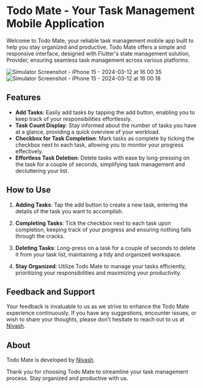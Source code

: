 # Todo Mate - Your Task Management Mobile Application

Welcome to Todo Mate, your reliable task management mobile app built to help you stay organized and productive. Todo Mate offers a simple and responsive interface, designed with Flutter's state management solution, Provider, ensuring seamless task management across various platforms.

![Simulator Screenshot - iPhone 15 - 2024-03-12 at 16 00 35](https://github.com/RNNivash/Todo-Mate/assets/90308206/25f9e8c4-edcb-43ff-8a67-a979a0523168)
![Simulator Screenshot - iPhone 15 - 2024-03-12 at 16 00 18](https://github.com/RNNivash/Todo-Mate/assets/90308206/9162c462-6d34-475d-a8f5-d667f0e21b9b)

## Features

- **Add Tasks**: Easily add tasks by tapping the add button, enabling you to keep track of your responsibilities effortlessly.
- **Task Count Display**: Stay informed about the number of tasks you have at a glance, providing a quick overview of your workload.
- **Checkbox for Task Completion**: Mark tasks as complete by ticking the checkbox next to each task, allowing you to monitor your progress effectively.
- **Effortless Task Deletion**: Delete tasks with ease by long-pressing on the task for a couple of seconds, simplifying task management and decluttering your list.

## How to Use

1. **Adding Tasks**: Tap the add button to create a new task, entering the details of the task you want to accomplish.

2. **Completing Tasks**: Tick the checkbox next to each task upon completion, keeping track of your progress and ensuring nothing falls through the cracks.

3. **Deleting Tasks**: Long-press on a task for a couple of seconds to delete it from your task list, maintaining a tidy and organized workspace.

4. **Stay Organized**: Utilize Todo Mate to manage your tasks efficiently, prioritizing your responsibilities and maximizing your productivity.

## Feedback and Support

Your feedback is invaluable to us as we strive to enhance the Todo Mate experience continuously. If you have any suggestions, encounter issues, or wish to share your thoughts, please don't hesitate to reach out to us at [Nivash](mailto:rajnivash007@gmail.com).

## About

Todo Mate is developed by [Nivash](https://www.linkedin.com/in/nivash-r-n-sns/).

Thank you for choosing Todo Mate to streamline your task management process. Stay organized and productive with us.
